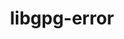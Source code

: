 ---
title: "libgpg-error"
layout: cache
categories: [package, develop-2023-05-21]
meta: {"versions": ["1.47"], "compilers": ["gcc@=11.1.0", "gcc@=11.3.0", "gcc@=7.3.1", "gcc@=7.5.0"], "oss": ["amzn2", "ubuntu18.04", "ubuntu20.04", "ubuntu22.04"], "platforms": ["linux"], "targets": ["aarch64", "neoverse_n1", "ppc64le", "x86_64_v3"], "stacks": ["aws-ahug", "aws-ahug-aarch64", "data-vis-sdk", "e4s", "e4s-power", "radiuss", "root", "tutorial"], "num_specs": 8, "num_specs_by_stack": {"aws-ahug-aarch64": 2, "root": 8, "aws-ahug": 1, "radiuss": 1, "e4s-power": 1, "data-vis-sdk": 1, "e4s": 1, "tutorial": 1}}
spec_details: [{"hash": "dnwdeeqc7wn6ejmyy2clol4jmb24dmnd", "compiler": "gcc@=7.3.1", "versions": ["1.47"], "os": "amzn2", "platform": "linux", "target": "aarch64", "variants": ["build_system=autotools"], "stacks": ["aws-ahug-aarch64", "root"], "size": "-", "tarball": "https://binaries.spack.io/releases/develop-2023-05-21/build_cache/linux-amzn2-aarch64/gcc-7.3.1/libgpg-error-1.47/linux-amzn2-aarch64-gcc-7.3.1-libgpg-error-1.47-dnwdeeqc7wn6ejmyy2clol4jmb24dmnd.spack"}, {"hash": "5wvzt5fbeybsu7y4mwkssi5hmbrdvpj3", "compiler": "gcc@=7.3.1", "versions": ["1.47"], "os": "amzn2", "platform": "linux", "target": "neoverse_n1", "variants": ["build_system=autotools"], "stacks": ["aws-ahug-aarch64", "root"], "size": "-", "tarball": "https://binaries.spack.io/releases/develop-2023-05-21/build_cache/linux-amzn2-neoverse_n1/gcc-7.3.1/libgpg-error-1.47/linux-amzn2-neoverse_n1-gcc-7.3.1-libgpg-error-1.47-5wvzt5fbeybsu7y4mwkssi5hmbrdvpj3.spack"}, {"hash": "l4ofvby3lk2y34xb2t66plt3n2xu7ddq", "compiler": "gcc@=7.3.1", "versions": ["1.47"], "os": "amzn2", "platform": "linux", "target": "x86_64_v3", "variants": ["build_system=autotools"], "stacks": ["aws-ahug", "root"], "size": "-", "tarball": "https://binaries.spack.io/releases/develop-2023-05-21/build_cache/linux-amzn2-x86_64_v3/gcc-7.3.1/libgpg-error-1.47/linux-amzn2-x86_64_v3-gcc-7.3.1-libgpg-error-1.47-l4ofvby3lk2y34xb2t66plt3n2xu7ddq.spack"}, {"hash": "t2gpr2nbwxgtqg3ftv3frv6wwhbjtael", "compiler": "gcc@=7.5.0", "versions": ["1.47"], "os": "ubuntu18.04", "platform": "linux", "target": "x86_64_v3", "variants": ["build_system=autotools"], "stacks": ["root", "radiuss"], "size": "-", "tarball": "https://binaries.spack.io/releases/develop-2023-05-21/build_cache/linux-ubuntu18.04-x86_64_v3/gcc-7.5.0/libgpg-error-1.47/linux-ubuntu18.04-x86_64_v3-gcc-7.5.0-libgpg-error-1.47-t2gpr2nbwxgtqg3ftv3frv6wwhbjtael.spack"}, {"hash": "ndb6aoltcfcsirb6bas5lbk7ilfegbzj", "compiler": "gcc@=11.1.0", "versions": ["1.47"], "os": "ubuntu20.04", "platform": "linux", "target": "ppc64le", "variants": ["build_system=autotools"], "stacks": ["root", "e4s-power"], "size": "-", "tarball": "https://binaries.spack.io/releases/develop-2023-05-21/build_cache/linux-ubuntu20.04-ppc64le/gcc-11.1.0/libgpg-error-1.47/linux-ubuntu20.04-ppc64le-gcc-11.1.0-libgpg-error-1.47-ndb6aoltcfcsirb6bas5lbk7ilfegbzj.spack"}, {"hash": "r3kma7xl3nmtjvpv5u63ir6nmarhuhuw", "compiler": "gcc@=11.1.0", "versions": ["1.47"], "os": "ubuntu20.04", "platform": "linux", "target": "x86_64_v3", "variants": ["build_system=autotools"], "stacks": ["root", "data-vis-sdk"], "size": "-", "tarball": "https://binaries.spack.io/releases/develop-2023-05-21/build_cache/linux-ubuntu20.04-x86_64_v3/gcc-11.1.0/libgpg-error-1.47/linux-ubuntu20.04-x86_64_v3-gcc-11.1.0-libgpg-error-1.47-r3kma7xl3nmtjvpv5u63ir6nmarhuhuw.spack"}, {"hash": "d6tecqrj5yru67ftkhstqgphawv5qph4", "compiler": "gcc@=11.1.0", "versions": ["1.47"], "os": "ubuntu20.04", "platform": "linux", "target": "x86_64_v3", "variants": ["build_system=autotools"], "stacks": ["root", "e4s"], "size": "-", "tarball": "https://binaries.spack.io/releases/develop-2023-05-21/build_cache/linux-ubuntu20.04-x86_64_v3/gcc-11.1.0/libgpg-error-1.47/linux-ubuntu20.04-x86_64_v3-gcc-11.1.0-libgpg-error-1.47-d6tecqrj5yru67ftkhstqgphawv5qph4.spack"}, {"hash": "5cg5zz6ivyudwmilucxq3s5guu5e5jyf", "compiler": "gcc@=11.3.0", "versions": ["1.47"], "os": "ubuntu22.04", "platform": "linux", "target": "x86_64_v3", "variants": ["build_system=autotools"], "stacks": ["root", "tutorial"], "size": "-", "tarball": "https://binaries.spack.io/releases/develop-2023-05-21/build_cache/linux-ubuntu22.04-x86_64_v3/gcc-11.3.0/libgpg-error-1.47/linux-ubuntu22.04-x86_64_v3-gcc-11.3.0-libgpg-error-1.47-5cg5zz6ivyudwmilucxq3s5guu5e5jyf.spack"}]
---